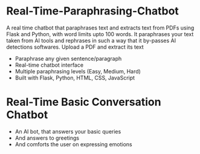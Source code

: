 # Real-Time-Paraphrasing-Chatbot
A real time chatbot that paraphrases text and extracts text from PDFs using Flask and Python, with word limits upto 100 words. It paraphrases your text taken from AI tools and rephrases in such a way that it by-passes AI detections softwares. 
Upload a PDF and extract its text
- Paraphrase any given sentence/paragraph
- Real-time chatbot interface
- Multiple paraphrasing levels (Easy, Medium, Hard)
- Built with Flask, Python, HTML, CSS, JavaScript
  
# Real-Time Basic Conversation Chatbot
- An AI bot, that answers your basic queries
- And answers to greetings
- And comforts the user on expressing emotions

